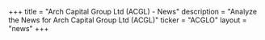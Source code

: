 +++
title = "Arch Capital Group Ltd (ACGL) - News"
description = "Analyze the News for Arch Capital Group Ltd (ACGL)"
ticker = "ACGLO"
layout = "news"
+++

